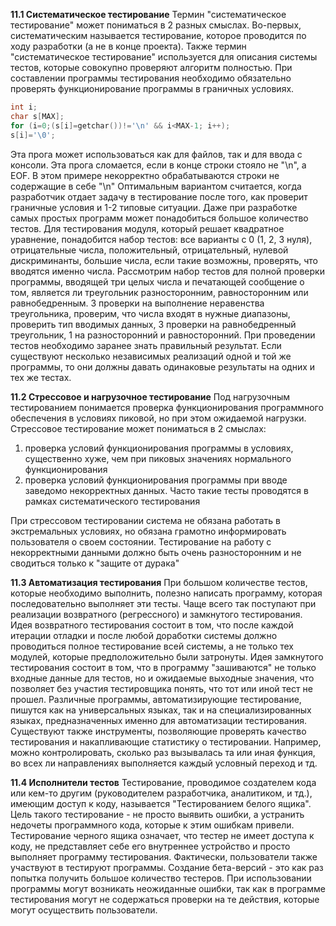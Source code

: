 **11.1 Систематическое тестирование**
Термин "систематическое тестирование" может пониматься в 2 разных смыслах. Во-первых, систематическим называется тестирование, которое проводится по ходу разработки (а не в конце проекта). Также термин "систематическое тестирование" используется для описания системы тестов, которые совокупно проверяют алгоритм полностью.
При составлении программы тестирования необходимо обязательно проверять функционирование программы в граничных условиях.
```cpp
int i;
char s[MAX];
for (i=0;(s[i]=getchar())!='\n' && i<MAX-1; i++);
s[i]='\0';
```
Эта прога может использоваться как для файлов, так и для ввода с консоли. Эта прога сломается, если в конце строки стояло не "\n", а EOF.
В этом примере некорректно обрабатываются строки не содержащие в себе "\n"
Оптимальным вариантом считается, когда разработчик отдает задачу в тестирование после того, как проверит граничные условия и 1-2 типовые ситуации.
Даже при разработке самых простых программ может понадобиться большое количество тестов.
Для тестирования модуля, который решает квадратное уравнение, понадобится набор тестов: все варианты с 0 (1, 2, 3 нуля), отрицательные числа, положительный, отрицательный, нулевой дискриминанты, большие числа, если такие возможны, проверять, что вводятся именно числа.
Рассмотрим набор тестов для полной проверки программы, вводящей три целых числа и печатающей сообщение о том, является ли треугольник разносторонним, равносторонним или равнобедренным.
3 проверки на выполнение неравенства треугольника, проверим, что числа входят в нужные диапазоны, проверить тип вводимых данных, 3 проверки на равнобедренный треугольник, 1 на разносторонний и равносторонний.
При проведении тестов необходимо заранее знать правильный результат. Если существуют несколько независимых реализаций одной и той же программы, то они должны давать одинаковые результаты на одних и тех же тестах.

**11.2 Стрессовое и нагрузочное тестирование**
Под нагрузочным тестированием понимается проверка функционирования программного обеспечения в условиях пиковой, но при этом ожидаемой нагрузки.
Стрессовое тестирование может пониматься в 2 смыслах:
1. проверка условий функционирования программы в условиях, существенно хуже, чем при пиковых значениях нормального функционирования
2. проверка условий функционирования программы при вводе заведомо некорректных данных. Часто такие тесты проводятся в рамках систематического тестирования

При стрессовом тестировании система не обязана работать в экстремальных условиях, но обязана грамотно информировать пользователя о своем состоянии.
Тестирование на работу с некорректными данными должно быть очень разносторонним и не сводиться только к "защите от дурака"

**11.3 Автоматизация тестирования**
При большом количестве тестов, которые необходимо выполнить, полезно написать программу, которая последовательно выполняет эти тесты. Чаще всего так поступают при реализации возвратного (регрессного) и замкнутого тестирования.
Идея возвратного тестирования состоит в том, что после каждой итерации отладки и после любой доработки системы должно проводиться полное тестирование всей системы, а не только тех модулей, которые предположительно были затронуты.
Идея замкнутого тестирования состоит в том, что в программу "зашиваются" не только входные данные для тестов, но и ожидаемые выходные значения, что позволяет без участия тестировщика понять, что тот или иной тест не прошел.
Различные программы, автоматизирующие тестирование, пишутся как на универсальных языках, так и на специализированных языках, предназначенных именно для автоматизации тестирования.
Существуют также инструменты, позволяющие проверять качество тестирования и накапливающие статистику о тестировании. Например, можно контролировать, сколько раз вызывалась та или иная функция, во всех ли направлениях выполняется каждый условный переход и тд.

**11.4 Исполнители тестов**
Тестирование, проводимое создателем кода или кем-то другим (руководителем разработчика, аналитиком, и тд.), имеющим доступ к коду, называется "Тестированием белого ящика". Цель такого тестирование - не просто выявить ошибки, а устранить недочеты программного кода, которые к этим ошибкам привели.
Тестирование черного ящика означает, что тестер не имеет доступа к коду, не представляет себе его внутреннее устройство и просто выполняет программу тестирования.
Фактически, пользователи также участвуют в тестируют программы. Создание бета-версий - это как раз попытка получить большое количество тестеров. При использовании программы могут возникать неожиданные ошибки, так как в программе тестирования могут не содержаться проверки на те действия, которые могут осуществить пользователи.